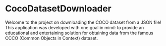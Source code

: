 # CocoDatasetDownloader
Welcome to the project on downloading the COCO dataset from a JSON file! This application was developed with one goal in mind: to provide an educational and entertaining solution for obtaining data from the famous COCO (Common Objects in Context) dataset.
